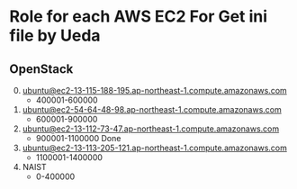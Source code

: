# Role for each AWS EC2 For Get ini file by Ueda
## OpenStack
0. ubuntu@ec2-13-115-188-195.ap-northeast-1.compute.amazonaws.com
    * 400001-600000
1. ubuntu@ec2-54-64-48-98.ap-northeast-1.compute.amazonaws.com
    * 600001-900000
2. ubuntu@ec2-13-112-73-47.ap-northeast-1.compute.amazonaws.com
    * 900001-1100000 Done
3. ubuntu@ec2-13-113-205-121.ap-northeast-1.compute.amazonaws.com
    * 1100001-1400000
4. NAIST
    * 0-400000